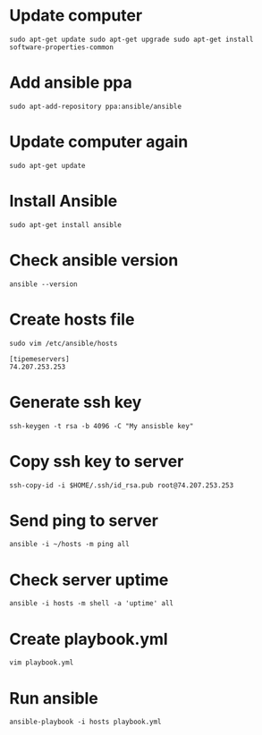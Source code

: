 # Update computer
`sudo apt-get update
sudo apt-get upgrade
sudo apt-get install software-properties-common`

# Add ansible ppa
`sudo apt-add-repository ppa:ansible/ansible`

# Update computer again
`sudo apt-get update`

# Install Ansible
`sudo apt-get install ansible`

# Check ansible version
`ansible --version`

# Create hosts file
`sudo vim /etc/ansible/hosts`


```
[tipemeservers]
74.207.253.253
```

# Generate ssh key
`ssh-keygen -t rsa -b 4096 -C "My ansisble key"`

# Copy ssh key to server
`ssh-copy-id -i $HOME/.ssh/id_rsa.pub root@74.207.253.253`

# Send ping to server
`ansible -i ~/hosts -m ping all`

# Check server uptime
`ansible -i hosts -m shell -a 'uptime' all`

# Create playbook.yml
`vim playbook.yml`

# Run ansible
`ansible-playbook -i hosts playbook.yml `

